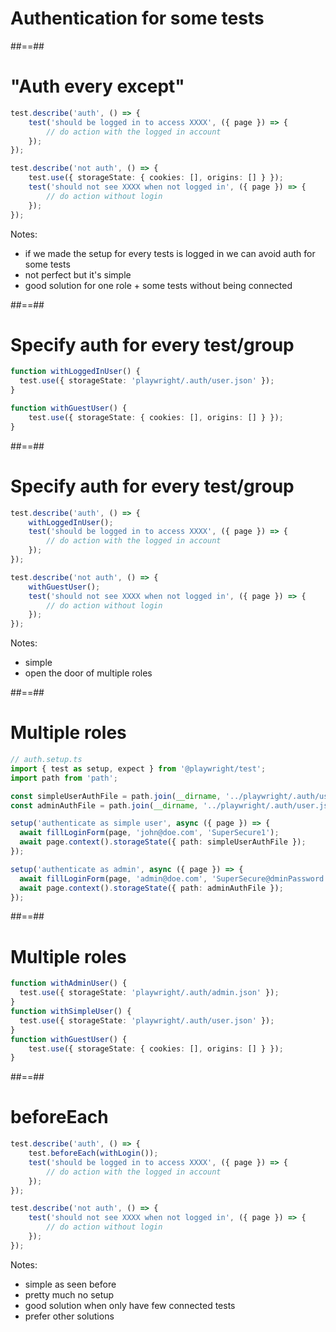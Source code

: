 <!-- .slide: class="transition" -->

# Authentication for some tests

##==##

<!-- .slide: class="with-code" -->

# "Auth every except"

```TypeScript [1-5|7-12]
test.describe('auth', () => {
    test('should be logged in to access XXXX', ({ page }) => {
        // do action with the logged in account
    });
});

test.describe('not auth', () => {
    test.use({ storageState: { cookies: [], origins: [] } });
    test('should not see XXXX when not logged in', ({ page }) => {
        // do action without login
    });
});
```

<!-- .element: class="big-code" -->

Notes:

- if we made the setup for every tests is logged in we can avoid auth for some tests
- not perfect but it's simple
- good solution for one role + some tests without being connected

##==##

<!-- .slide: class="with-code" -->

# Specify auth for every test/group

```TypeScript
function withLoggedInUser() {
  test.use({ storageState: 'playwright/.auth/user.json' });
}

function withGuestUser() {
    test.use({ storageState: { cookies: [], origins: [] } });
}
```

<!-- .element: class="big-code" -->

##==##

<!-- .slide: class="with-code" -->

# Specify auth for every test/group

```TypeScript [1-6|8-14]
test.describe('auth', () => {
    withLoggedInUser();
    test('should be logged in to access XXXX', ({ page }) => {
        // do action with the logged in account
    });
});

test.describe('not auth', () => {
    withGuestUser();
    test('should not see XXXX when not logged in', ({ page }) => {
        // do action without login
    });
});
```

<!-- .element: class="big-code" -->

Notes:

- simple
- open the door of multiple roles

##==##

<!-- .slide: class="with-code" -->

# Multiple roles

```TypeScript [1-6|8-11|13-16]
// auth.setup.ts
import { test as setup, expect } from '@playwright/test';
import path from 'path';

const simpleUserAuthFile = path.join(__dirname, '../playwright/.auth/user.json');
const adminAuthFile = path.join(__dirname, '../playwright/.auth/user.json');

setup('authenticate as simple user', async ({ page }) => {
  await fillLoginForm(page, 'john@doe.com', 'SuperSecure1');
  await page.context().storageState({ path: simpleUserAuthFile });
});

setup('authenticate as admin', async ({ page }) => {
  await fillLoginForm(page, 'admin@doe.com', 'SuperSecure@dminPassword');
  await page.context().storageState({ path: adminAuthFile });
});
```

<!-- .element: class="big-code" -->

##==##

<!-- .slide: class="with-code" -->

# Multiple roles

```TypeScript
function withAdminUser() {
  test.use({ storageState: 'playwright/.auth/admin.json' });
}
function withSimpleUser() {
  test.use({ storageState: 'playwright/.auth/user.json' });
}
function withGuestUser() {
    test.use({ storageState: { cookies: [], origins: [] } });
}
```

<!-- .element: class="big-code" -->

##==##

<!-- .slide: class="with-code" -->

# beforeEach

```TypeScript [1-6|8-12]
test.describe('auth', () => {
    test.beforeEach(withLogin());
    test('should be logged in to access XXXX', ({ page }) => {
        // do action with the logged in account
    });
});

test.describe('not auth', () => {
    test('should not see XXXX when not logged in', ({ page }) => {
        // do action without login
    });
});
```

<!-- .element: class="big-code" -->

Notes:

- simple as seen before
- pretty much no setup
- good solution when only have few connected tests
- prefer other solutions

